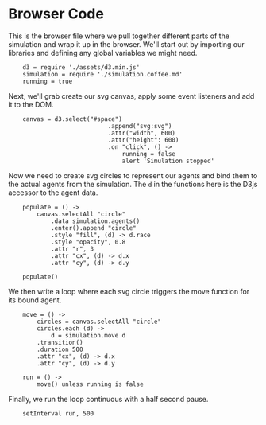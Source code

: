 # Browser Code

This is the browser file where we pull together different parts of the simulation and wrap it up in the browser.  We'll start out by importing our libraries and defining any global variables we might need.


		d3 = require './assets/d3.min.js'
		simulation = require './simulation.coffee.md'
		running = true


Next, we'll grab create our svg canvas, apply some event listeners and add it to the DOM.


		canvas = d3.select("#space")
								.append("svg:svg")
								.attr("width", 600)
								.attr("height": 600)
								.on "click", () ->
									running = false
									alert 'Simulation stopped'


Now we need to create svg circles to represent our agents and bind them to the actual agents from the simulation.  The `d` in the functions here is the D3js accessor to the agent data.

	
		populate = () ->
			canvas.selectAll "circle"
				.data simulation.agents()
				.enter().append "circle"
				.style "fill", (d) -> d.race 
				.style "opacity", 0.8
				.attr "r", 3
				.attr "cx", (d) -> d.x
				.attr "cy", (d) -> d.y

		populate()


We then write a loop where each svg circle triggers the move function for its bound agent.  


		move = () ->
			circles = canvas.selectAll "circle"
			circles.each (d) ->
				d = simulation.move d
			.transition()
			.duration 500
			.attr "cx", (d) -> d.x
			.attr "cy", (d) -> d.y

		run = () ->
			move() unless running is false


Finally, we run the loop continuous with a half second pause.


		setInterval run, 500